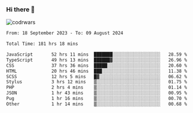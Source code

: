 ### Hi there 👋


![codrwars](https://www.codewars.com/users/rsschool_c9af20f58c35c696/badges/micro) 

<!--START_SECTION:waka-->

```txt
From: 18 September 2023 - To: 09 August 2024

Total Time: 181 hrs 18 mins

JavaScript       52 hrs 11 mins  ███████░░░░░░░░░░░░░░░░░░   28.59 %
TypeScript       49 hrs 13 mins  ██████▓░░░░░░░░░░░░░░░░░░   26.96 %
CSS              37 hrs 36 mins  █████░░░░░░░░░░░░░░░░░░░░   20.60 %
HTML             20 hrs 46 mins  ███░░░░░░░░░░░░░░░░░░░░░░   11.38 %
SCSS             12 hrs 5 mins   █▓░░░░░░░░░░░░░░░░░░░░░░░   06.62 %
Stylus           3 hrs 12 mins   ▒░░░░░░░░░░░░░░░░░░░░░░░░   01.75 %
PHP              2 hrs 4 mins    ▒░░░░░░░░░░░░░░░░░░░░░░░░   01.14 %
JSON             1 hr 43 mins    ▒░░░░░░░░░░░░░░░░░░░░░░░░   00.95 %
Pug              1 hr 16 mins    ▒░░░░░░░░░░░░░░░░░░░░░░░░   00.70 %
Other            1 hr 14 mins    ▒░░░░░░░░░░░░░░░░░░░░░░░░   00.68 %
```

<!--END_SECTION:waka-->
